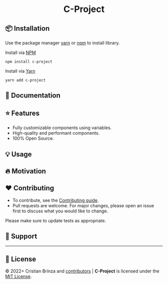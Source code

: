 <h1 align="center">C-Project </h1>


## 📦 Installation

Use the package manager [yarn](https://classic.yarnpkg.com/en/docs/install/#debian-stable) or [npm](https://docs.npmjs.com/downloading-and-installing-node-js-and-npm) to install library.

<a href="https://www.npmjs.com/package/c-project"></a>
Install via <a href="https://www.npmjs.com/package/c-project">NPM</a>
```
npm install c-project
```
Install via <a href="https://yarnpkg.com/package/c-project">Yarn</a>

```
yarn add c-project
```


## 🧾 Documentation



## ⭐ Features

- Fully customizable components using variables.
- High-quality and performant components.
- 100% Open Source.
## 💡 Usage

## 🔥 Motivation

## ❤ Contributing

- To contribute, see the [Contributing guide](https://github.com/CristianBrinza/c-project/blob/main/CONTRIBUTING.md).
- Pull requests are welcome. For major changes, please open an issue first to discuss what you would like to change.

Please make sure to update tests as appropriate.


## 🍵 Support

---

## 📝 License


&copy; 2022+ Cristian Brinza and [contributors](https://github.com/CristianBrinza/c-project/graphs/contributors) | **C-Project** is licensed under the [MIT License](https://github.com/CristianBrinza/c-project/blob/main/LICENSE).
